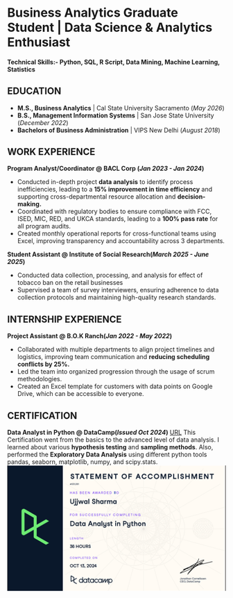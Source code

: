# Business Analytics Graduate Student | Data Science & Analytics Enthusiast

#### Technical Skills:- Python, SQL, R Script, Data Mining, Machine Learning, Statistics

## EDUCATION
- **M.S., Business Analytics** | Cal State University Sacramento (_May 2026_)								       		
- **B.S., Management Information Systems**	| San Jose State University (_December 2022_)	 			        		
- **Bachelors of Business Administration** | VIPS New Delhi (_August 2018_)

## WORK EXPERIENCE
**Program Analyst/Coordinator @ BACL Corp (_Jan 2023 - Jan 2024_)**
- Conducted in-depth project **data analysis** to identify process inefficiencies, leading to a **15% improvement in time efficiency** and supporting cross-departmental resource allocation and **decision-making.**
- Coordinated with regulatory bodies to ensure compliance with FCC, ISED, MIC, RED, and UKCA standards, leading to a **100% pass rate** for all program audits.
- Created monthly operational reports for cross-functional teams using Excel, improving transparency and accountability across 3 departments.

**Student Assistant @ Institute of Social Research(_March 2025 - June 2025_)**
- Conducted data collection, processing, and analysis for effect of tobacco ban on the retail businesses
- Supervised a team of survey interviewers, ensuring adherence to data collection protocols and maintaining high-quality research standards.

## INTERNSHIP EXPERIENCE  
**Project Assistant @ B.O.K Ranch(_Jan 2022 - May 2022_)**
- Collaborated with multiple departments to align project timelines and logistics, improving team communication and **reducing scheduling conflicts by 25%.**
- Led the team into organized progression through the usage of scrum methodologies.
- Created an Excel template for customers with data points on Google Drive, which can be accessible to everyone.

## CERTIFICATION
**Data Analyst in Python @ DataCamp(_Issued Oct 2024_)**
[URL](https://www.datacamp.com/completed/statement-of-accomplishment/track/d6a1488f804c925ab3019afc9347d064b7ca0f94)
This Certification went from the basics to the advanced level of data analysis. I learned about various **hypothesis testing** and **sampling methods**. Also, performed the **Exploratory Data Analysis** using different python tools pandas, seaborn, matplotlib, numpy, and scipy.stats.
![Certificate of Completion](/assets/img/Certification.png)





